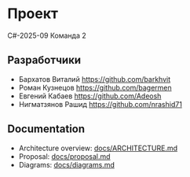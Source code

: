 # Проект
C#-2025-09 Команда 2

## Разработчики
* Бархатов Виталий https://github.com/barkhvit
* Роман Кузнецов https://github.com/bagermen
* Евгений Кабаев https://github.com/Adeosh
* Нигматзянов Рашид https://github.com/nrashid71

## Documentation

- Architecture overview: [docs/ARCHITECTURE.md](./docs/ARCHITECTURE.md)
- Proposal: [docs/proposal.md](./docs/proposal.md)
- Diagrams: [docs/diagrams.md](./docs/diagrams.md)